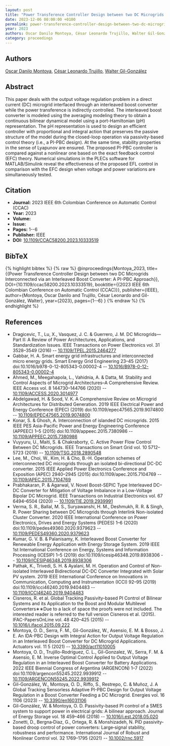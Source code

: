 ```yaml
---
layout: post
title: "Power Transference Controller Design between two DC Microgrids Interconnected via an Interleaved Boost Converter: A PI-PBC Approach"
date: 2023-12-06 00:00:00 +0100
permalink: power-transference-controller-design-between-two-dc-microgrids-interconnected-via-an-interleaved-boost-converter-a-pi-pbc-approach
year: 2023
authors: Oscar Danilo Montoya, César Leonardo Trujillo, Walter Gil-González
category: proceedings
---
```

 
## Authors
[Oscar Danilo Montoya](authors/oscar-danilo-montoya), [César Leonardo Trujillo](authors/cesar-leonardo-trujillo), [Walter Gil-González](authors/walter-gil-gonzale)
 
## Abstract
This paper deals with the output voltage regulation problem in a direct current (DC) microgrid interfaced through an interleaved boost converter while the power transference is indirectly controlled. The interleaved boost converter is modeled using the averaging modeling theory to obtain a continuous bilinear dynamical model using a port-Hamiltonian (pH) representation. The pH representation is used to design an efficient controller with proportional and integral action that preserves the passive structure of the model during the closed-loop operation via passivity-based control theory (i.e., a PI-PBC design). At the same time, stability properties in the sense of Lyapunov are ensured. The proposed PI-PBC controller is compared against a nonlinear one based on the exact feedback control (EFC) theory. Numerical simulations in the PLECs software for MATLAB/Simulink reveal the effectiveness of the proposed EFL control in comparison with the EFC design when voltage and power variations are simultaneously tested.
 
## Citation
- **Journal:** 2023 IEEE 6th Colombian Conference on Automatic Control (CCAC)
- **Year:** 2023
- **Volume:** 
- **Issue:** 
- **Pages:** 1--6
- **Publisher:** IEEE
- **DOI:** [10.1109/CCAC58200.2023.10333519](https://doi.org/10.1109/CCAC58200.2023.10333519)
 
## BibTeX
{% highlight bibtex %}
{% raw %}
@inproceedings{Montoya_2023,
  title={{Power Transference Controller Design between two DC Microgrids Interconnected via an Interleaved Boost Converter: A PI-PBC Approach}},
  DOI={10.1109/ccac58200.2023.10333519},
  booktitle={{2023 IEEE 6th Colombian Conference on Automatic Control (CCAC)}},
  publisher={IEEE},
  author={Montoya, Oscar Danilo and Trujillo, César Leonardo and Gil-González, Walter},
  year={2023},
  pages={1--6}
}
{% endraw %}
{% endhighlight %}
 
## References
- Dragicevic, T., Lu, X., Vasquez, J. C. & Guerrero, J. M. DC Microgrids—Part II: A Review of Power Architectures, Applications, and Standardization Issues. IEEE Transactions on Power Electronics vol. 31 3528–3549 (2016) -- [10.1109/TPEL.2015.2464277](https://doi.org/10.1109/TPEL.2015.2464277)
- Gabbar, H. A. Smart energy grid infrastructures and interconnected micro energy grids. Smart Energy Grid Engineering 23–45 (2017) doi:10.1016/b978-0-12-805343-0.00002-4 -- [10.1016/B978-0-12-805343-0.00002-4](https://doi.org/10.1016/B978-0-12-805343-0.00002-4)
- Ahmed, M., Meegahapola, L., Vahidnia, A. & Datta, M. Stability and Control Aspects of Microgrid Architectures–A Comprehensive Review. IEEE Access vol. 8 144730–144766 (2020) -- [10.1109/ACCESS.2020.3014977](https://doi.org/10.1109/ACCESS.2020.3014977)
- Abdelgawad, H. & Sood, V. K. A Comprehensive Review on Microgrid Architectures for Distributed Generation. 2019 IEEE Electrical Power and Energy Conference (EPEC) (2019) doi:10.1109/epec47565.2019.9074800 -- [10.1109/EPEC47565.2019.9074800](https://doi.org/10.1109/EPEC47565.2019.9074800)
- Konar, S. & Ghosh, A. Interconnection of islanded DC microgrids. 2015 IEEE PES Asia-Pacific Power and Energy Engineering Conference (APPEEC) 1–5 (2015) doi:10.1109/appeec.2015.7380986 -- [10.1109/APPEEC.2015.7380986](https://doi.org/10.1109/APPEEC.2015.7380986)
- Vuyyuru, U., Maiti, S. & Chakraborty, C. Active Power Flow Control Between DC Microgrids. IEEE Transactions on Smart Grid vol. 10 5712–5723 (2019) -- [10.1109/TSG.2018.2890548](https://doi.org/10.1109/TSG.2018.2890548)
- Lee, M., Choi, W., Kim, H. & Cho, B.-H. Operation schemes of interconnected DC microgrids through an isolated bi-directional DC-DC converter. 2015 IEEE Applied Power Electronics Conference and Exposition (APEC) 2940–2945 (2015) doi:10.1109/apec.2015.7104769 -- [10.1109/APEC.2015.7104769](https://doi.org/10.1109/APEC.2015.7104769)
- Prabhakaran, P. & Agarwal, V. Novel Boost-SEPIC Type Interleaved DC–DC Converter for Mitigation of Voltage Imbalance in a Low-Voltage Bipolar DC Microgrid. IEEE Transactions on Industrial Electronics vol. 67 6494–6504 (2020) -- [10.1109/TIE.2019.2939991](https://doi.org/10.1109/TIE.2019.2939991)
- Verma, S. R., Ballal, M. S., Suryawanshi, H. M., Deshmukh, R. R. & Singh, R. Power Sharing between DC Microgrids through Interlink Non-isolated Cluster Converter. 2020 IEEE International Conference on Power Electronics, Drives and Energy Systems (PEDES) 1–6 (2020) doi:10.1109/pedes49360.2020.9379623 -- [10.1109/PEDES49360.2020.9379623](https://doi.org/10.1109/PEDES49360.2020.9379623)
- Kumar, G. V. B. & Palanisamy, K. Interleaved Boost Converter for Renewable Energy Application with Energy Storage System. 2019 IEEE 1st International Conference on Energy, Systems and Information Processing (ICESIP) 1–5 (2019) doi:10.1109/icesip46348.2019.8938306 -- [10.1109/ICESIP46348.2019.8938306](https://doi.org/10.1109/ICESIP46348.2019.8938306)
- Pathak, K., Trivedi, S. H. & Ayalani, M. H. Operation and Control of Non-isolated Interleaved Bidirectional DC-DC Converter Integrated with Solar PV system. 2019 IEEE International Conference on Innovations in Communication, Computing and Instrumentation (ICCI) 92–95 (2019) doi:10.1109/icci46240.2019.9404483 -- [10.1109/ICCI46240.2019.9404483](https://doi.org/10.1109/ICCI46240.2019.9404483)
- Cisneros, R. et al. Global Tracking Passivity-based PI Control of Bilinear Systems and its Application to the Boost and Modular Multilevel Converters∗∗Due to a lack of space the proofs were not included. The interested reader is referred to the full version Cisneros et al. (2015). IFAC-PapersOnLine vol. 48 420–425 (2015) -- [10.1016/j.ifacol.2015.09.222](https://doi.org/10.1016/j.ifacol.2015.09.222)
- Montoya, O. D., Serra, F. M., Gil-González, W., Asensio, E. M. & Bosso, J. E. An IDA-PBC Design with Integral Action for Output Voltage Regulation in an Interleaved Boost Converter for DC Microgrid Applications. Actuators vol. 11 5 (2021) -- [10.3390/act11010005](https://doi.org/10.3390/act11010005)
- Montoya, O. D., Trujillo-Rodriguez, C. L., Gil-Gonzalez, W., Serra, F. M. & Asensio, E. M. Inverse Optimal Control Applied to Output Voltage Regulation in an Interleaved Boost Converter for Battery Applications. 2022 IEEE Biennial Congress of Argentina (ARGENCON) 1–7 (2022) doi:10.1109/argencon55245.2022.9939912 -- [10.1109/ARGENCON55245.2022.9939912](https://doi.org/10.1109/ARGENCON55245.2022.9939912)
- Gil-González, W., Montoya, O. D., Riffo, S., Restrepo, C. & Muñoz, J. A Global Tracking Sensorless Adaptive PI-PBC Design for Output Voltage Regulation in a Boost Converter Feeding a DC Microgrid. Energies vol. 16 1106 (2023) -- [10.3390/en16031106](https://doi.org/10.3390/en16031106)
- Gil-González, W. & Montoya, O. D. Passivity-based PI control of a SMES system to support power in electrical grids: A bilinear approach. Journal of Energy Storage vol. 18 459–466 (2018) -- [10.1016/j.est.2018.05.020](https://doi.org/10.1016/j.est.2018.05.020)
- Zonetti, D., Bergna‐Diaz, G., Ortega, R. & Monshizadeh, N. PID passivity‐based droop control of power converters: Large‐signal stability, robustness and performance. International Journal of Robust and Nonlinear Control vol. 32 1769–1795 (2021) -- [10.1002/rnc.5917](https://doi.org/10.1002/rnc.5917)


